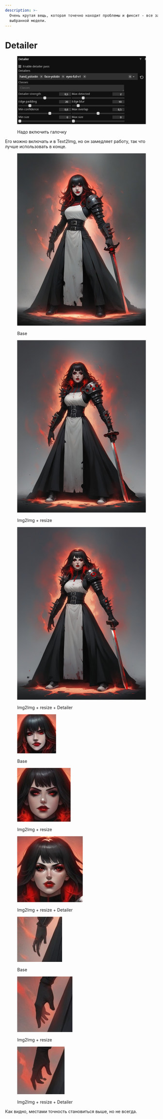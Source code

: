 ```yaml
---
description: >-
  Очень крутая вещь, которая точечно находит проблемы и фиксит - все зависит от
  выбранной модели.
---
```


# Detailer

<figure><img src="../.gitbook/assets/image.png" alt=""><figcaption><p>Надо включить галочку</p></figcaption></figure>

Его можно включать и в Text2Img, но он замедляет работу, так что лучше использовать в конце.

<div>

<figure><img src="../.gitbook/assets/_0_base.jpg" alt=""><figcaption><p>Base</p></figcaption></figure>

 

<figure><img src="../.gitbook/assets/_2_img_base.jpg" alt=""><figcaption><p>Img2Img + resize</p></figcaption></figure>

 

<figure><img src="../.gitbook/assets/_3_det.jpg" alt=""><figcaption><p>Img2Img + resize + Detailer</p></figcaption></figure>

</div>

<div>

<figure><img src="../.gitbook/assets/_0_base_face (1).jpg" alt=""><figcaption><p>Base</p></figcaption></figure>

 

<figure><img src="../.gitbook/assets/_1_img_base_face (1).jpg" alt=""><figcaption><p>Img2Img + resize</p></figcaption></figure>

 

<figure><img src="../.gitbook/assets/_2_det_face (1).jpg" alt=""><figcaption><p>Img2Img + resize + Detailer</p></figcaption></figure>

</div>

<div>

<figure><img src="../.gitbook/assets/_0_base_hand.jpg" alt=""><figcaption><p>Base</p></figcaption></figure>

 

<figure><img src="../.gitbook/assets/_1_img_base_hand.jpg" alt=""><figcaption><p>Img2Img + resize</p></figcaption></figure>

 

<figure><img src="../.gitbook/assets/_2_det_hand.jpg" alt=""><figcaption><p>Img2Img + resize + Detailer</p></figcaption></figure>

</div>

Как видно, местами точность становиться выше, но не всегда.
